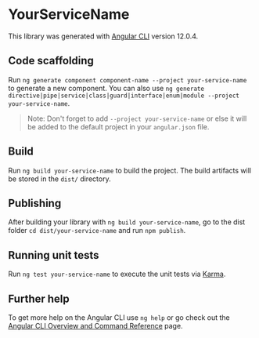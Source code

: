 # YourServiceName

This library was generated with [Angular CLI](https://github.com/angular/angular-cli) version 12.0.4.

## Code scaffolding

Run `ng generate component component-name --project your-service-name` to generate a new component. You can also use `ng generate directive|pipe|service|class|guard|interface|enum|module --project your-service-name`.
> Note: Don't forget to add `--project your-service-name` or else it will be added to the default project in your `angular.json` file. 

## Build

Run `ng build your-service-name` to build the project. The build artifacts will be stored in the `dist/` directory.

## Publishing

After building your library with `ng build your-service-name`, go to the dist folder `cd dist/your-service-name` and run `npm publish`.

## Running unit tests

Run `ng test your-service-name` to execute the unit tests via [Karma](https://karma-runner.github.io).

## Further help

To get more help on the Angular CLI use `ng help` or go check out the [Angular CLI Overview and Command Reference](https://angular.io/cli) page.
